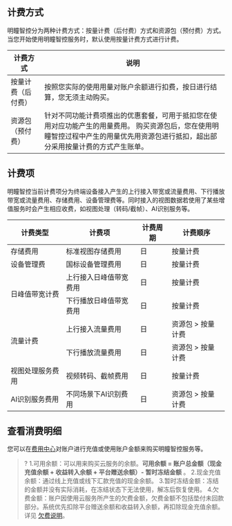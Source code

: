 ## 计费方式
明瞳智控分为两种计费方式：按量计费（后付费）方式和资源包（预付费）方式。当您开始使用明瞳智控服务时，默认使用按量计费方式进行计费。

| 计费方式 | 说明 |
|-----------|---------|
|按量计费（后付费） | 按照您实际的使用用量对账户余额进行扣费，按日进行结算，您无须主动购买。 |
|资源包（预付费） | 针对不同功能计费项推出的优惠套餐，可用于抵扣您在使用对应功能产生的用量费用。 购买资源包后，您在使用明瞳智控过程中产生的用量优先用资源包进行抵扣，超出部分采用按量计费的方式产生账单。 |

## 计费项
明瞳智控当前计费项分为终端设备接入产生的上行接入带宽或流量费用、下行播放带宽或流量费用、存储费用、设备管理费等。同时接入的视图数据若使用了某些增值服务时会产生相应收费，如视图处理（转码/截帧）、AI识别服务等。

<table>
<thead>
<tr><th>计费类型</th><th>计费项</th><th>计费周期</th><th>计费顺序</th></tr>
</thead>
<tbody>
<tr><td>存储费用</td><td>标准视图存储费用</td><td>日</td><td>按量计费</td></tr>
<tr><td>设备管理费</td><td>国标设备管理费用</td><td>日</td><td>按量计费</td></tr>
<tr><td rowspan=2>日峰值带宽计费</td><td>上行接入日峰值带宽费用</td><td>日</td><td>按量计费</td></tr>
<tr><td>下行播放日峰值带宽费用</td><td>日</td><td>按量计费</td></tr>
<tr><td rowspan=2>流量计费</td><td>上行接入流量费用</td><td>日</td><td>资源包 &gt; 按量计费</td></tr>
<tr><td>下行播放流量费用</td><td>日</td><td>资源包 &gt; 按量计费</td></tr>
<tr><td>视图处理服务费用</td><td>视频转码、截帧费用</td><td>日</td><td>按量计费</td></tr>
<tr><td>AI识别服务费用</td><td>不同场景下AI识别费用</td><td>日</td><td>资源包 &gt; 按量计费</td></tr>
</tbody></table>

## 查看消费明细
您可以在[费用中心](https://console.cloud.tencent.com/expense/overview)对账户进行充值或使用账户金额来购买明瞳智控服务等。
>?
>1.可用余额：可以用来购买云服务的余额。**可用余额 = 账户总金额（现金充值余额 + 收益转入余额 + 平台赠送余额）- 暂时冻结金额** 。
>2.现金充值余额：通过线上充值或线下汇款充值的现金余额。
>3.暂时冻结金额：冻结的金额并没有实际消耗，在冻结状态下无法使用，解冻后恢复使用。
>4.欠费金额：账户因使用云服务所产生的欠费金额，欠费金额不包括垫付未回款部分。系统优先扣除平台赠送余额和收益转入余额，再扣除现金充值余额。详见 [欠费说明](https://cloud.tencent.com/document/product/1344/71760)。

